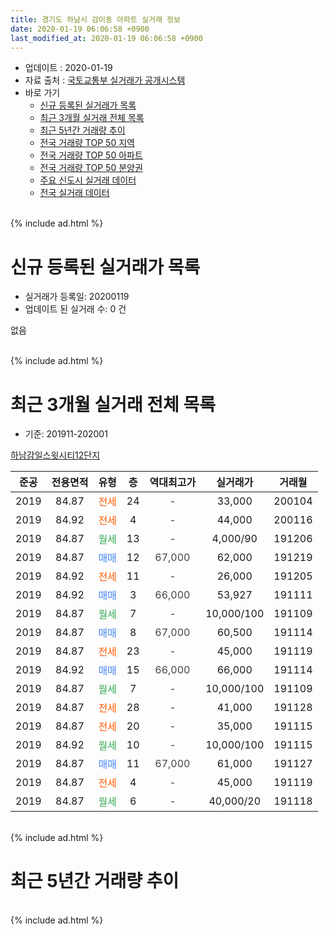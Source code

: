 ```yaml
---
title: 경기도 하남시 감이동 아파트 실거래 정보
date: 2020-01-19 06:06:58 +0900
last_modified_at: 2020-01-19 06:06:58 +0900
---
```


* 업데이트 : 2020-01-19
* 자료 출처 : [국토교통부 실거래가 공개시스템](http://rt.molit.go.kr)
* 바로 가기
    * [신규 등록된 실거래가 목록](#신규-등록된-실거래가-목록)
    * [최근 3개월 실거래 전체 목록](#최근-3개월-실거래-전체-목록)
    * [최근 5년간 거래량 추이](#최근-5년간-거래량-추이)
    * [전국 거래량 TOP 50 지역](https://apt-info.github.io/apt-trade-info/최근-3개월-전국에서-가장-거래가-많이-발생한-지역)
    * [전국 거래량 TOP 50 아파트](https://apt-info.github.io/apt-trade-info/최근-3개월-전국에서-가장-거래가-많이-발생한-아파트)
    * [전국 거래량 TOP 50 분양권](https://apt-info.github.io/apt-trade-info/최근-3개월-전국에서-가장-거래가-많이-발생한-분양권)
    * [주요 신도시 실거래 데이터](https://apt-info.github.io/apt-trade-info/주요-신도시)
    * [전국 실거래 데이터](https://apt-info.github.io/apt-trade-info/전국)
<br>
{% include ad.html %}
<br>

# 신규 등록된 실거래가 목록
* 실거래가 등록일: 20200119
* 업데이트 된 실거래 수: 0 건

없음

<br>
{% include ad.html %}
<br>

# 최근 3개월 실거래 전체 목록
* 기준: 201911-202001


[하남감일스윗시티12단지](https://search.naver.com/search.naver?query=%EA%B2%BD%EA%B8%B0%EB%8F%84+%ED%95%98%EB%82%A8%EC%8B%9C+%EA%B0%90%EC%9D%B4%EB%8F%99+%ED%95%98%EB%82%A8%EA%B0%90%EC%9D%BC%EC%8A%A4%EC%9C%97%EC%8B%9C%ED%8B%B012%EB%8B%A8%EC%A7%80)

|준공|전용면적|유형|층|역대최고가|실거래가|거래월|
|:---:|:---:|:---:|:---:|:---:|:---:|:---:|
|2019|84.87|<span style="color:#ff5a00">전세</span>|24|<span style="color:#444444">-</span>|33,000|200104|
|2019|84.92|<span style="color:#ff5a00">전세</span>|4|<span style="color:#444444">-</span>|44,000|200116|
|2019|84.87|<span style="color:#34a853">월세</span>|13|<span style="color:#444444">-</span>|4,000/90|191206|
|2019|84.87|<span style="color:#4285f3">매매</span>|12|<span style="color:#444444">67,000</span>|62,000|191219|
|2019|84.92|<span style="color:#ff5a00">전세</span>|11|<span style="color:#444444">-</span>|26,000|191205|
|2019|84.92|<span style="color:#4285f3">매매</span>|3|<span style="color:#444444">66,000</span>|53,927|191111|
|2019|84.87|<span style="color:#34a853">월세</span>|7|<span style="color:#444444">-</span>|10,000/100|191109|
|2019|84.87|<span style="color:#4285f3">매매</span>|8|<span style="color:#444444">67,000</span>|60,500|191114|
|2019|84.87|<span style="color:#ff5a00">전세</span>|23|<span style="color:#444444">-</span>|45,000|191119|
|2019|84.92|<span style="color:#4285f3">매매</span>|15|<span style="color:#444444">66,000</span>|66,000|191114|
|2019|84.87|<span style="color:#34a853">월세</span>|7|<span style="color:#444444">-</span>|10,000/100|191109|
|2019|84.87|<span style="color:#ff5a00">전세</span>|28|<span style="color:#444444">-</span>|41,000|191128|
|2019|84.87|<span style="color:#ff5a00">전세</span>|20|<span style="color:#444444">-</span>|35,000|191115|
|2019|84.92|<span style="color:#34a853">월세</span>|10|<span style="color:#444444">-</span>|10,000/100|191115|
|2019|84.87|<span style="color:#4285f3">매매</span>|11|<span style="color:#444444">67,000</span>|61,000|191127|
|2019|84.87|<span style="color:#ff5a00">전세</span>|4|<span style="color:#444444">-</span>|45,000|191119|
|2019|84.87|<span style="color:#34a853">월세</span>|6|<span style="color:#444444">-</span>|40,000/20|191118|


<br>
{% include ad.html %}
<br>

# 최근 5년간 거래량 추이


<div style="width:100%;">
    <canvas id="deal_progress" height="200"></canvas>
</div>

<script>
new Chart(document.getElementById("deal_progress"), {
    type: 'line',
    data: {
        labels: ['201501','201502','201503','201504','201505','201506','201507','201508','201509','201510','201511','201512','201601','201602','201603','201604','201605','201606','201607','201608','201609','201610','201611','201612','201701','201702','201703','201704','201705','201706','201707','201708','201709','201710','201711','201712','201801','201802','201803','201804','201805','201806','201807','201808','201809','201810','201811','201812','201901','201902','201903','201904','201905','201906','201907','201908','201909','201910','201911','201912','202001'],
        datasets: [{
            label: '매매',
            pointRadius: 1,
            data: [0, 0, 0, 0, 0, 0, 0, 0, 0, 0, 0, 0, 0, 0, 0, 0, 0, 0, 0, 0, 0, 0, 0, 0, 0, 0, 0, 0, 0, 0, 0, 0, 0, 0, 0, 0, 0, 0, 0, 0, 0, 0, 0, 0, 0, 0, 0, 0, 0, 0, 0, 0, 0, 0, 0, 7, 13, 9, 4, 1, 0],
            borderColor: "rgba(255, 201, 14, 1)",
            backgroundColor: "rgba(255, 201, 14, 0.5)",
            fill: false,
            lineTension: 0
        },{
            label: '전월세',
            pointRadius: 1,
            data: [0, 0, 0, 0, 0, 0, 0, 0, 0, 0, 0, 0, 0, 0, 0, 0, 0, 0, 0, 0, 0, 0, 0, 0, 0, 0, 0, 0, 0, 0, 0, 0, 0, 0, 0, 0, 0, 0, 0, 0, 0, 0, 0, 0, 0, 0, 0, 0, 0, 0, 0, 0, 0, 12, 74, 113, 69, 34, 8, 2, 2],
            borderColor: "rgba(0, 141, 185, 1)",
            backgroundColor: "rgba(0, 141, 185, 0.5)",
            fill: false,
            lineTension: 0
        }
        ]
    },
    options: {
        responsive: true,
        title: {
            display: false
        },
        tooltips: {
            mode: 'index',
            intersect: false
        },
        hover: {
            mode: 'nearest',
            intersect: true
        },
        scales: {
            xAxes: [{
                display: true,
                scaleLabel: {
                    display: true,
                    labelString: '년/월'
                }
            }],
            yAxes: [{
                display: true,
                ticks: {
                    suggestedMin: 0,
                },
                scaleLabel: {
                    display: true,
                    labelString: '실거래 수'
                }
            }]
        }
    }
});

</script>


<br>
{% include ad.html %}
<br>

